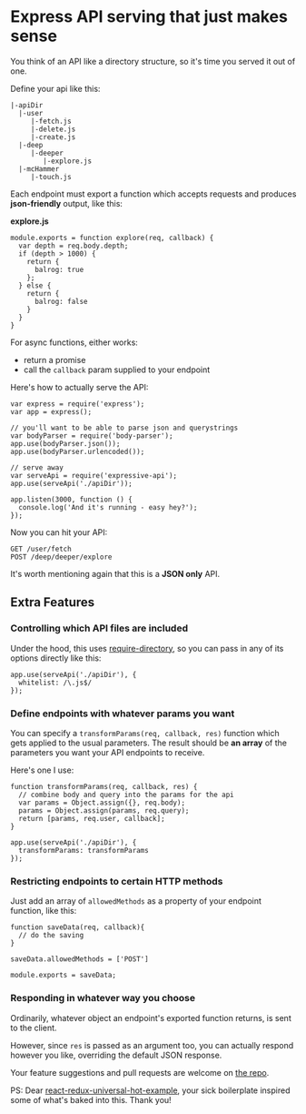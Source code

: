 # Express API serving that just makes sense

You think of an API like a directory structure, so it's time you served it out of one.

Define your api like this:

    |-apiDir
      |-user
         |-fetch.js
         |-delete.js
         |-create.js
      |-deep
         |-deeper
            |-explore.js
      |-mcHammer
         |-touch.js

Each endpoint must export a function which accepts requests and produces **json-friendly** output, like this:

**explore.js**

    module.exports = function explore(req, callback) {
      var depth = req.body.depth;
      if (depth > 1000) {
        return {
          balrog: true
        };
      } else {
        return {
          balrog: false
        }
      }
    }

For async functions, either works:
 
 - return a promise
 - call the `callback` param supplied to your endpoint
 
Here's how to actually serve the API:

    var express = require('express');
    var app = express();
    
    // you'll want to be able to parse json and querystrings
    var bodyParser = require('body-parser'); 
    app.use(bodyParser.json());
    app.use(bodyParser.urlencoded());
    
    // serve away
    var serveApi = require('expressive-api');
    app.use(serveApi('./apiDir'));
    
    app.listen(3000, function () {
      console.log('And it's running - easy hey?');
    });

Now you can hit your API:
    
    GET /user/fetch
    POST /deep/deeper/explore

It's worth mentioning again that this is a **JSON only** API.

## Extra Features

### Controlling which API files are included

Under the hood, this uses [require-directory](https://www.npmjs.com/package/require-directory), so you can pass in any of its options directly like this:

    app.use(serveApi('./apiDir'), {
      whitelist: /\.js$/
    });

### Define endpoints with whatever params you want

You can specify a `transformParams(req, callback, res)` function which gets applied to the usual parameters.
The result should be **an array** of the parameters you want your API endpoints to receive.

Here's one I use:

    function transformParams(req, callback, res) {
      // combine body and query into the params for the api
      var params = Object.assign({}, req.body);
      params = Object.assign(params, req.query);
      return [params, req.user, callback];
    }
    
    app.use(serveApi('./apiDir'), {
      transformParams: transformParams
    });
    
### Restricting endpoints to certain HTTP methods

Just add an array of `allowedMethods` as a property of your endpoint function, like this:

    function saveData(req, callback){
      // do the saving
    }
    
    saveData.allowedMethods = ['POST']
    
    module.exports = saveData;

### Responding in whatever way you choose

Ordinarily, whatever object an endpoint's exported function returns, is sent to the client.

However, since `res` is passed as an argument too, you can actually respond however you like, overriding the default JSON response.

Your feature suggestions and pull requests are welcome on [the repo](https://github.com/super-cache-money/expressive-api). 

PS: Dear [react-redux-universal-hot-example](https://github.com/erikras/react-redux-universal-hot-example), your sick boilerplate inspired some of what's baked into this. Thank you!
